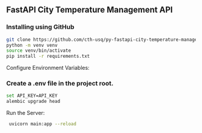 ## FastAPI City Temperature Management API

### Installing using GitHub

   ```bash
   git clone https://github.com/cth-usq/py-fastapi-city-temperature-management-api.git
   python -m venv venv
   source venv/bin/activate
   pip install -r requirements.txt
   ```
   Configure Environment Variables:
   
### Create a .env file in the project root.
   ```bash
   set API_KEY=API_KEY
   alembic upgrade head
   ```

Run the Server:
```bash
 uvicorn main:app --reload
```
